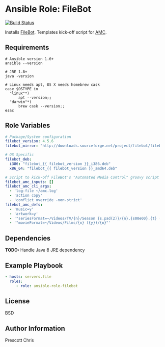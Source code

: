 Ansible Role: FileBot
=========
[![Build Status](https://travis-ci.org/cmprescott/ansible-role-filebot.svg?branch=master)](https://travis-ci.org/cmprescott/ansible-role-filebot)

Installs [FileBot][filebot]. Templates kick-off script for [AMC][amc].

Requirements
------------

```shell
# Ansible version 1.6+
ansible --version

# JRE 1.8+
java -version

# Linux needs apt, OS X needs homebrew cask
case $OSTYPE in
  "linux"*)
      apt --version;;
  "darwin"*)
      brew cask --version;;
esac
```

Role Variables
--------------

```yaml
# Package/System configuration
filebot_version: 4.5.6
filebot_mirror: "http://downloads.sourceforge.net/project/filebot/filebot/FileBot_{{ filebot_version }}"

# OS Specific
filebot_deb:
  i386: "filebot_{{ filebot_version }}_i386.deb"
  x86_64: "filebot_{{ filebot_version }}_amd64.deb"

# Script to kick-off FileBot's "Automated Media Control" groovy script
filebot_amc_inputs: []
filebot_amc_cli_args:
  - 'log-file ~/amc.log'
  - 'action copy' 
  - 'conflict override -non-strict'
filebot_amc_defs: 
  - 'music=y'
  - 'artwork=y'
  - '"seriesFormat=~/Videos/TV/{n}/Season {s.pad(2)}/{n}.{s00e00}.{t} ({y})"'
  - '"movieFormat=~/Videos/Films/{n} ({y})/{n}"'
```

Dependencies
------------

**TODO:** Handle Java 8 JRE dependency 

Example Playbook
----------------

```yaml
- hosts: servers.file
  roles:
     - role: ansible-role-filebot
```

License
-------

BSD

Author Information
------------------

Prescott Chris

[filebot]: http://www.filebot.net/
[amc]: http://www.filebot.net/forums/viewtopic.php?t=215